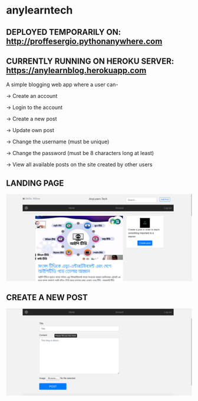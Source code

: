 # anylearntech
## DEPLOYED TEMPORARILY ON: http://proffesergio.pythonanywhere.com

## CURRENTLY RUNNING ON HEROKU SERVER: https://anylearnblog.herokuapp.com

A simple blogging web app where a user can-

 -> Create an account
 
 -> Login to the account
 
 -> Create a new post
 
 -> Update own post
 
 -> Change the username (must be unique)
 
 -> Change the password (must be 8 characters long at least)
 
 -> View all available posts on the site created by other users

## LANDING PAGE

![landing page image](./media/anylearnblog.png)

## CREATE A NEW POST
![create a post](./media/addpost.png)

